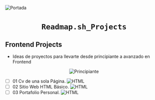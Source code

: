 ![Portada](https://assets.roadmap.sh/guest/how-to-become-frontend-developer-i23nx.jpg)

<h1 align='center'><code>Readmap.sh_Projects</code></h1>
 

## Frontend Projects

- Ideas de proyectos para llevarte desde principiante a avanzado en Frontend
<p align="center">
<img src="https://img.shields.io/badge/-Principiante-GREAN.svg" alt="Principiante">
</p>

- [ ] 01 Cv de una sola Página. <img src="https://img.shields.io/badge/-HTML-red.svg" alt="HTML">
- [ ] 02 Sitio Web HTML Básico. <img src="https://img.shields.io/badge/-HTML-red.svg" alt="HTML">
- [ ] 03 Portafolio Personal. <img src="https://img.shields.io/badge/-CSS-blue.svg" alt="HTML">